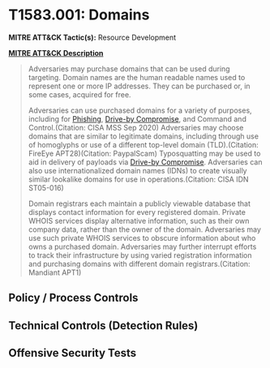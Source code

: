 # T1583.001: Domains
**MITRE ATT&CK Tactic(s):** Resource Development

**[MITRE ATT&CK Description](https://attack.mitre.org/techniques/T1583/001)**
<blockquote>Adversaries may purchase domains that can be used during targeting. Domain names are the human readable names used to represent one or more IP addresses. They can be purchased or, in some cases, acquired for free.

Adversaries can use purchased domains for a variety of purposes, including for [Phishing](https://attack.mitre.org/techniques/T1566), [Drive-by Compromise](https://attack.mitre.org/techniques/T1189), and Command and Control.(Citation: CISA MSS Sep 2020) Adversaries may choose domains that are similar to legitimate domains, including through use of homoglyphs or use of a different top-level domain (TLD).(Citation: FireEye APT28)(Citation: PaypalScam) Typosquatting may be used to aid in delivery of payloads via [Drive-by Compromise](https://attack.mitre.org/techniques/T1189). Adversaries can also use internationalized domain names (IDNs) to create visually similar lookalike domains for use in operations.(Citation: CISA IDN ST05-016)

Domain registrars each maintain a publicly viewable database that displays contact information for every registered domain. Private WHOIS services display alternative information, such as their own company data, rather than the owner of the domain. Adversaries may use such private WHOIS services to obscure information about who owns a purchased domain. Adversaries may further interrupt efforts to track their infrastructure by using varied registration information and purchasing domains with different domain registrars.(Citation: Mandiant APT1)</blockquote>

## Policy / Process Controls
## Technical Controls (Detection Rules)

## Offensive Security Tests
